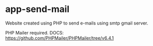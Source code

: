 # app-send-mail
Website created using PHP to send e-mails using smtp gmail server.

PHP Mailer required.
DOCS: https://github.com/PHPMailer/PHPMailer/tree/v6.4.1